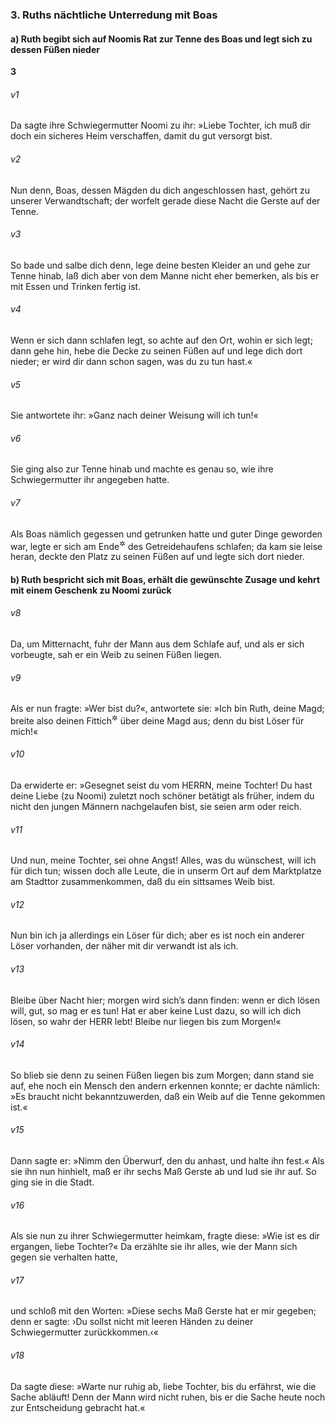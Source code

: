 ### 3. Ruths nächtliche Unterredung mit Boas

#### a) Ruth begibt sich auf Noomis Rat zur Tenne des Boas und legt sich zu dessen Füßen nieder

__3__

###### v1
Da sagte ihre Schwiegermutter Noomi zu ihr: »Liebe Tochter, ich muß dir doch ein sicheres Heim verschaffen, damit du gut versorgt bist.

###### v2
Nun denn, Boas, dessen Mägden du dich angeschlossen hast, gehört zu unserer Verwandtschaft; der worfelt gerade diese Nacht die Gerste auf der Tenne.

###### v3
So bade und salbe dich denn, lege deine besten Kleider an und gehe zur Tenne hinab, laß dich aber von dem Manne nicht eher bemerken, als bis er mit Essen und Trinken fertig ist.

###### v4
Wenn er sich dann schlafen legt, so achte auf den Ort, wohin er sich legt; dann gehe hin, hebe die Decke zu seinen Füßen auf und lege dich dort nieder; er wird dir dann schon sagen, was du zu tun hast.«

###### v5
Sie antwortete ihr: »Ganz nach deiner Weisung will ich tun!«

###### v6
Sie ging also zur Tenne hinab und machte es genau so, wie ihre Schwiegermutter ihr angegeben hatte.

###### v7
Als Boas nämlich gegessen und getrunken hatte und guter Dinge geworden war, legte er sich am Ende<sup title="oder: Rande">&#x2732;</sup>
 des Getreidehaufens schlafen; da kam sie leise heran, deckte den Platz zu seinen Füßen auf und legte sich dort nieder.

#### b) Ruth bespricht sich mit Boas, erhält die gewünschte Zusage und kehrt mit einem Geschenk zu Noomi zurück


###### v8
Da, um Mitternacht, fuhr der Mann aus dem Schlafe auf, und als er sich vorbeugte, sah er ein Weib zu seinen Füßen liegen.

###### v9
Als er nun fragte: »Wer bist du?«, antwortete sie: »Ich bin Ruth, deine Magd; breite also deinen Fittich<sup title="= Schutz">&#x2732;</sup>
 über deine Magd aus; denn du bist Löser für mich!«

###### v10
Da erwiderte er: »Gesegnet seist du vom HERRN, meine Tochter! Du hast deine Liebe (zu Noomi) zuletzt noch schöner betätigt als früher, indem du nicht den jungen Männern nachgelaufen bist, sie seien arm oder reich.

###### v11
Und nun, meine Tochter, sei ohne Angst! Alles, was du wünschest, will ich für dich tun; wissen doch alle Leute, die in unserm Ort auf dem Marktplatze am Stadttor zusammenkommen, daß du ein sittsames Weib bist.

###### v12
Nun bin ich ja allerdings ein Löser für dich; aber es ist noch ein anderer Löser vorhanden, der näher mit dir verwandt ist als ich.

###### v13
Bleibe über Nacht hier; morgen wird sich’s dann finden: wenn er dich lösen will, gut, so mag er es tun! Hat er aber keine Lust dazu, so will ich dich lösen, so wahr der HERR lebt! Bleibe nur liegen bis zum Morgen!«


###### v14
So blieb sie denn zu seinen Füßen liegen bis zum Morgen; dann stand sie auf, ehe noch ein Mensch den andern erkennen konnte; er dachte nämlich: »Es braucht nicht bekanntzuwerden, daß ein Weib auf die Tenne gekommen ist.«

###### v15
Dann sagte er: »Nimm den Überwurf, den du anhast, und halte ihn fest.« Als sie ihn nun hinhielt, maß er ihr sechs Maß Gerste ab und lud sie ihr auf. So ging sie in die Stadt.

###### v16
Als sie nun zu ihrer Schwiegermutter heimkam, fragte diese: »Wie ist es dir ergangen, liebe Tochter?« Da erzählte sie ihr alles, wie der Mann sich gegen sie verhalten hatte,

###### v17
und schloß mit den Worten: »Diese sechs Maß Gerste hat er mir gegeben; denn er sagte: ›Du sollst nicht mit leeren Händen zu deiner Schwiegermutter zurückkommen.‹«

###### v18
Da sagte diese: »Warte nur ruhig ab, liebe Tochter, bis du erfährst, wie die Sache abläuft! Denn der Mann wird nicht ruhen, bis er die Sache heute noch zur Entscheidung gebracht hat.«